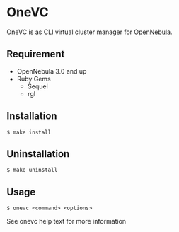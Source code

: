 # OneVC
OneVC is as CLI virtual cluster manager for [OpenNebula](http://opennebula.org).

## Requirement
* OpenNebula 3.0 and up
* Ruby Gems
    * Sequel
    * rgl

## Installation
    $ make install
    
## Uninstallation
    $ make uninstall
    
## Usage
    $ onevc <command> <options>
    
See onevc help text for more information